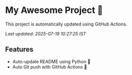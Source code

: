# My Awesome Project 🚀

This project is automatically updated using GitHub Actions.

_Last updated: 2025-07-19 10:27:25 IST_

## Features
- Auto-update README using Python 🐍
- Auto Git push with GitHub Actions 🤖
